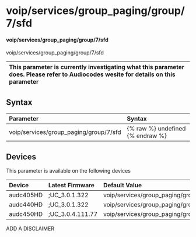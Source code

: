 ﻿---
description: voip/services/group_paging/group/7/sfd
search: false
---

# voip/services/group_paging/group/7/sfd

#### voip/services/group_paging/group/7/sfd

voip/services/group_paging/group/7/sfd


| This parameter is currently investigating what this parameter does. Please refer to Audiocodes wesite for details on this parameter | 
| :--- |

## Syntax
| Parameter | Syntax |
| :--- | :--- |
|voip/services/group_paging/group/7/sfd | {% raw %} undefined {% endraw %}|

## Devices
This parameter is available on the following devices

| Device | Latest Firmware | Default Value |
|:---|:---|:---|
| audc405HD | ;UC_3.0.1.322 | voip/services/group_paging/group/7/sfd=0 
| audc440HD | ;UC_3.0.1.322 | voip/services/group_paging/group/7/sfd=0 
| audc450HD | ;UC_3.0.4.111.77 | voip/services/group_paging/group/7/sfd=0 

ADD A DISCLAIMER
